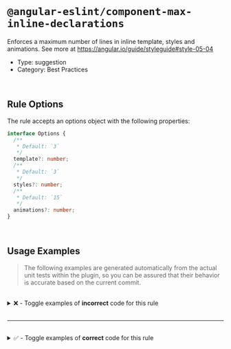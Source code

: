 <!--

  DO NOT EDIT.

  This markdown file was autogenerated using a mixture of the following files as the source of truth for its data:
  - ../../src/rules/component-max-inline-declarations.ts
  - ../../tests/rules/component-max-inline-declarations/cases.ts

  In order to update this file, it is therefore those files which need to be updated, as well as potentially the generator script:
  - ../../../../tools/scripts/generate-rule-docs.ts

-->

<br>

# `@angular-eslint/component-max-inline-declarations`

Enforces a maximum number of lines in inline template, styles and animations. See more at https://angular.io/guide/styleguide#style-05-04

- Type: suggestion
- Category: Best Practices

<br>

## Rule Options

The rule accepts an options object with the following properties:

```ts
interface Options {
  /**
   * Default: `3`
   */
  template?: number;
  /**
   * Default: `3`
   */
  styles?: number;
  /**
   * Default: `15`
   */
  animations?: number;
}

```

<br>

## Usage Examples

> The following examples are generated automatically from the actual unit tests within the plugin, so you can be assured that their behavior is accurate based on the current commit.

<br>

<details>
<summary>❌ - Toggle examples of <strong>incorrect</strong> code for this rule</summary>

<br>

#### Default Config

```json
{
  "rules": {
    "@angular-eslint/component-max-inline-declarations": [
      "error"
    ]
  }
}
```

<br>

#### ❌ Invalid Code

```ts
@Component({
  template: `
            ~
    <div>first line</div>
    <div>second line</div>
    <div>third line</div>
    <div>fourth line</div>
  `
  ~
})
class Test {}
```

<br>

---

<br>

#### Custom Config

```json
{
  "rules": {
    "@angular-eslint/component-max-inline-declarations": [
      "error",
      {
        "template": 0
      }
    ]
  }
}
```

<br>

#### ❌ Invalid Code

```ts
@Component({
  template: '<div>first line</div>'
            ~~~~~~~~~~~~~~~~~~~~~~~
})
class Test {}
```

<br>

---

<br>

#### Default Config

```json
{
  "rules": {
    "@angular-eslint/component-max-inline-declarations": [
      "error"
    ]
  }
}
```

<br>

#### ❌ Invalid Code

```ts
@Component({
  styles: [
          ~
    `
      div {
        display: block;
        height: 40px;
      }
    `
  ]
  ~
})
class Test {}
```

<br>

---

<br>

#### Default Config

```json
{
  "rules": {
    "@angular-eslint/component-max-inline-declarations": [
      "error"
    ]
  }
}
```

<br>

#### ❌ Invalid Code

```ts
@Component({
  styles: [
          ~
    `
      div {
        display: block;
      }
    `,
    `
      span {
        width: 30px;
      }
    `
  ]
  ~
})
class Test {}
```

<br>

---

<br>

#### Custom Config

```json
{
  "rules": {
    "@angular-eslint/component-max-inline-declarations": [
      "error",
      {
        "styles": 0
      }
    ]
  }
}
```

<br>

#### ❌ Invalid Code

```ts
@Component({
  styles: ['div { display: none; }']
          ~~~~~~~~~~~~~~~~~~~~~~~~~~
})
class Test {}
```

<br>

---

<br>

#### Default Config

```json
{
  "rules": {
    "@angular-eslint/component-max-inline-declarations": [
      "error"
    ]
  }
}
```

<br>

#### ❌ Invalid Code

```ts
@Component({
  animations: [{
              ~
    transformPanelWrap: trigger('transformPanelWrap', [
      transition('* => void', query('@transformPanel', [animateChild()], {optional: true})),
    ]),
    transformPanel: trigger('transformPanel', [
      state('void', style({
        transform: 'scaleY(0.8)',
        minWidth: '100%',
        opacity: 0
      })),
      state('showing', style({
        opacity: 1,
        minWidth: 'calc(100% + 32px)',
        transform: 'scaleY(1)'
      })),
      state('next', style({height: '0px', visibility: 'hidden'}))
    ])
  }]
   ~
})
class Test {}
```

<br>

---

<br>

#### Default Config

```json
{
  "rules": {
    "@angular-eslint/component-max-inline-declarations": [
      "error"
    ]
  }
}
```

<br>

#### ❌ Invalid Code

```ts
@Component({
  animations: [
              ~
    trigger('dialogContainer', [
      transition('* => void', query('@transformPanel', [animateChild()], {optional: true}))
    ]),
    trigger('transformPanel', [
      state('void', style({
        transform: 'scaleY(0.8)',
        minWidth: '100%',
        opacity: 0
      })),
      state('showing', style({
        opacity: 1,
        minWidth: 'calc(100% + 32px)',
        transform: 'scaleY(1)'
      }))
    ]),
    trigger('transformPanel', [
      state('void', style({opacity: 0, transform: 'scale(1, 0)'}))
    ])
  ]
  ~
})
class Test {}
```

<br>

---

<br>

#### Custom Config

```json
{
  "rules": {
    "@angular-eslint/component-max-inline-declarations": [
      "error",
      {
        "animations": 2
      }
    ]
  }
}
```

<br>

#### ❌ Invalid Code

```ts
@Component({
  animations: [{
              ~
    transformPanel: trigger('transformPanel', [
      state('void', style({opacity: 0, transform: 'scale(1, 0)'}))
    ])
  }]
   ~
})
class Test {}
```

</details>

<br>

---

<br>

<details>
<summary>✅ - Toggle examples of <strong>correct</strong> code for this rule</summary>

<br>

#### Default Config

```json
{
  "rules": {
    "@angular-eslint/component-max-inline-declarations": [
      "error"
    ]
  }
}
```

<br>

#### ✅ Valid Code

```ts
@Component({
  template: '<div>just one line template</div>'
})
class Test {}
```

<br>

---

<br>

#### Default Config

```json
{
  "rules": {
    "@angular-eslint/component-max-inline-declarations": [
      "error"
    ]
  }
}
```

<br>

#### ✅ Valid Code

```ts
@Component({
  styles: ['div { display: none; }']
})
class Test {}
```

<br>

---

<br>

#### Default Config

```json
{
  "rules": {
    "@angular-eslint/component-max-inline-declarations": [
      "error"
    ]
  }
}
```

<br>

#### ✅ Valid Code

```ts
@Component({
  animations: [state('void', style({opacity: 0, transform: 'scale(1, 0)'}))]
})
class Test {}
```

<br>

---

<br>

#### Default Config

```json
{
  "rules": {
    "@angular-eslint/component-max-inline-declarations": [
      "error"
    ]
  }
}
```

<br>

#### ✅ Valid Code

```ts
@Component({
  styleUrls: ['./foobar.scss'],
  templateUrl: './foobar.html',
})
class Test {}
```

<br>

---

<br>

#### Default Config

```json
{
  "rules": {
    "@angular-eslint/component-max-inline-declarations": [
      "error"
    ]
  }
}
```

<br>

#### ✅ Valid Code

```ts
@Component({
  animations: [
    state('void', style({opacity: 0, transform: 'scale(1, 0)'}))
  ],
  templateUrl: './foobar.html',
})
class Test {}
```

</details>

<br>
